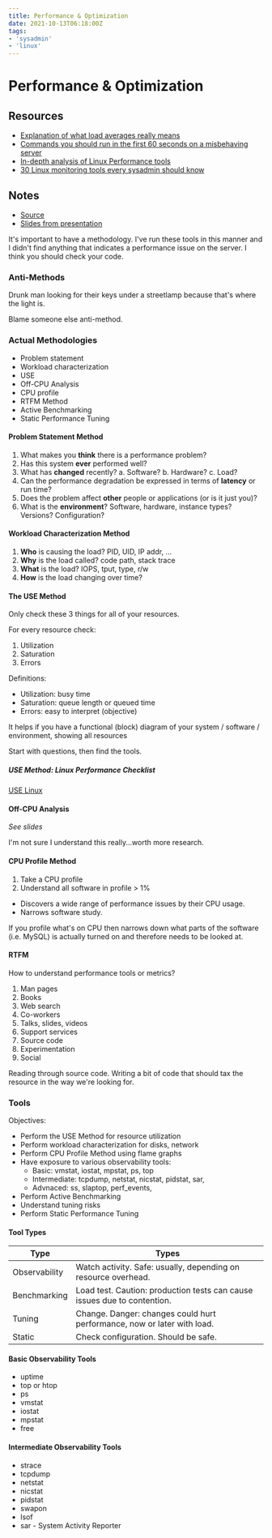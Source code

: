 ```yaml
---
title: Performance & Optimization
date: 2021-10-13T06:18:00Z
tags:
- 'sysadmin'
- 'linux'
---
```


# Performance & Optimization

## Resources

* [Explanation of what load averages really means][1]
* [Commands you should run in the first 60 seconds on a misbehaving server][2]
* [In-depth analysis of Linux Performance tools][3]
* [30 Linux monitoring tools every sysadmin should know][4]

[1]: https://www.brendangregg.com/blog/2017-08-08/linux-load-averages.html
[2]: https://medium.com/netflix-techblog/linux-performance-analysis-in-60-000-milliseconds-accc10403c55
[3]: https://medium.com/netflix-techblog/netflix-at-velocity-2015-linux-performance-tools-51964ddb81cf
[4]: https://www.cyberciti.biz/tips/top-linux-monitoring-tools.html

## Notes

* [Source][3]
* [Slides from presentation](https://www.slideshare.net/brendangregg/velocity-2015-linux-perf-tools)

[3]: https://medium.com/netflix-techblog/netflix-at-velocity-2015-linux-performance-tools-51964ddb81cf

It's important to have a methodology. I've run these tools in this manner and I
didn't find anything that indicates a performance issue on the server. I think
you should check your code.

### Anti-Methods

Drunk man looking for their keys under a streetlamp because that's where the
light is.

Blame someone else anti-method.

### Actual Methodologies

* Problem statement
* Workload characterization
* USE
* Off-CPU Analysis
* CPU profile
* RTFM Method
* Active Benchmarking
* Static Performance Tuning

#### Problem Statement Method

1. What makes you **think** there is a performance problem?
2. Has this system **ever** performed well?
3. What has **changed** recently?
  a. Software?
  b. Hardware? 
  c. Load?
4. Can the performance degradation be expressed in terms of **latency** or run
   time?
5. Does the problem affect **other** people or applications (or is it just you)?
6. What is the **environment**? Software, hardware, instance types? Versions?
   Configuration?

#### Workload Characterization Method

1. **Who** is causing the load? PID, UID, IP addr, ...
2. **Why** is the load called? code path, stack trace
3. **What** is the load? IOPS, tput, type, r/w
4. **How** is the load changing over time?

#### The USE Method

Only check these 3 things for all of your resources.

For every resource check:

1. Utilization
2. Saturation
3. Errors

Definitions:

* Utilization: busy time
* Saturation: queue length or queued time
* Errors: easy to interpret (objective)

It helps if you have a functional (block) diagram of your system / software /
environment, showing all resources

Start with questions, then find the tools.

##### USE Method: Linux Performance Checklist

[USE Linux](https://www.brendangregg.com/USEmethod/use-linux.html)

#### Off-CPU Analysis

_See slides_

I'm not sure I understand this really...worth more research.

#### CPU Profile Method

1. Take a CPU profile
2. Understand all software in profile > 1%

* Discovers a wide range of performance issues by their CPU usage.
* Narrows software study.

If you profile what's on CPU then narrows down what parts of the software (i.e.
MySQL) is actually turned on and therefore needs to be looked at.

#### RTFM

How to understand performance tools or metrics?

1. Man pages
2. Books
3. Web search
4. Co-workers
5. Talks, slides, videos
6. Support services
7. Source code
8. Experimentation
9. Social

Reading through source code. Writing a bit of code that should tax the resource
in the way we're looking for.

### Tools

Objectives:

* Perform the USE Method for resource utilization
* Perform workload characterization for disks, network
* Perform CPU Profile Method using flame graphs
* Have exposure to various observability tools:
  + Basic: vmstat, iostat, mpstat, ps, top
  + Intermediate: tcpdump, netstat, nicstat, pidstat, sar,
  + Advnaced: ss, slaptop, perf_events, 
* Perform Active Benchmarking
* Understand tuning risks
* Perform Static Performance Tuning

#### Tool Types

| Type          | Types                                                                    |
|---------------|--------------------------------------------------------------------------|
| Observability | Watch activity. Safe: usually, depending on resource overhead.           |
| Benchmarking  | Load test. Caution: production tests can cause issues due to contention. |
| Tuning        | Change. Danger: changes could hurt performance, now or later with load.  |
| Static        | Check configuration. Should be safe.                                     |

#### Basic Observability Tools

* uptime
* top or htop
* ps
* vmstat
* iostat
* mpstat
* free

#### Intermediate Observability Tools

* strace
* tcpdump
* netstat
* nicstat
* pidstat
* swapon
* lsof
* sar - System Activity Reporter

